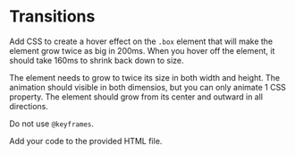 # Transitions

Add CSS to create a hover effect on the `.box` element that will make the element grow twice as big in 200ms. When you hover off the element, it should take 160ms to shrink back down to size.

The element needs to grow to twice its size in both width and height. The animation should visible in both dimensios, but you can only animate 1 CSS property. The element should grow from its center and outward in all directions.

Do not use `@keyframes`.

Add your code to the provided HTML file.